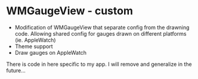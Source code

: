 # WMGaugeView - custom

* Modification of WMGaugeView that separate config from the drawning code. Allowing shared config for gauges drawn on different platforms (ie. AppleWatch)
* Theme support
* Draw gauges on AppleWatch

There is code in here specific to my app. I will remove and generalize in the future...
  
